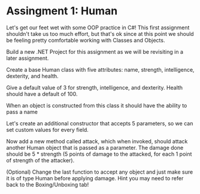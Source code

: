 # Assingment 1: Human

Let's get our feet wet with some OOP practice in C#! This first assignment shouldn't take us too much effort, but that's ok since at this point we should be feeling pretty comfortable working with Classes and Objects.

Build a new .NET Project for this assignment as we will be revisiting in a later assignment.

Create a base Human class with five attributes: name, strength, intelligence, dexterity, and health.

Give a default value of 3 for strength, intelligence, and dexterity. Health should have a default of 100.

When an object is constructed from this class it should have the ability to pass a name

Let's create an additional constructor that accepts 5 parameters, so we can set custom values for every field.

Now add a new method called attack, which when invoked, should attack another Human object that is passed as a parameter. The damage done should be 5 * strength (5 points of damage to the attacked, for each 1 point of strength of the attacker).

(Optional) Change the last function to accept any object and just make sure it is of type Human before applying damage. Hint you may need to refer back to the Boxing/Unboxing tab!
